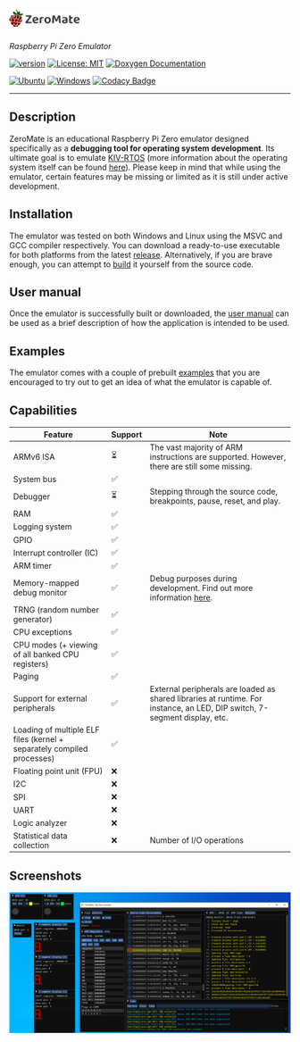 #  <img src="misc/logos/title.svg" width="25%">

*Raspberry Pi Zero Emulator*

[![version](https://img.shields.io/badge/version-1.0.1-blue)](https://github.com/silhavyj/ZeroMate/releases)
[![License: MIT](https://img.shields.io/badge/License-MIT-green.svg)](LICENSE)
[![Doxygen Documentation](https://img.shields.io/badge/docs-doxygen-green.svg)](https://silhavyj.github.io/ZeroMate/)

[![Ubuntu](https://github.com/silhavyj/ZeroMate/actions/workflows/ubuntu.yml/badge.svg)](https://github.com/silhavyj/ZeroMate/actions/workflows/ubuntu.yml)
[![Windows](https://github.com/silhavyj/ZeroMate/actions/workflows/windows.yml/badge.svg)](https://github.com/silhavyj/ZeroMate/actions/workflows/windows.yml)
[![Codacy Badge](https://app.codacy.com/project/badge/Grade/ecdf90cb11424b19a184ad5a34c7c820)](https://www.codacy.com/gh/silhavyj/ZeroMate/dashboard?utm_source=github.com&amp;utm_medium=referral&amp;utm_content=silhavyj/ZeroMate&amp;utm_campaign=Badge_Grade)

---

## Description

ZeroMate is an educational Raspberry Pi Zero emulator designed specifically as a **debugging tool for operating system development**. Its ultimate goal is to emulate [KIV-RTOS](https://github.com/MartinUbl/KIV-RTOS) (more information about the operating system itself can be found [here](https://home.zcu.cz/~ublm/?page=vyuka&sub=os)). Please keep in mind that while using the emulator, certain features may be missing or limited as it is still under active development.

## Installation

The emulator was tested on both Windows and Linux using the MSVC and GCC compiler respectively. You can download a ready-to-use executable for both platforms from the latest [release](https://github.com/silhavyj/ZeroMate/releases). Alternatively, if you are brave enough, you can attempt to [build](docs/build.md) it yourself from the source code.

## User manual

Once the emulator is successfully built or downloaded, the [user manual](docs/user_manual.md) can be used as a brief description of how the application is intended to be used.

## Examples 

The emulator comes with a couple of prebuilt [examples](examples/README.md) that you are encouraged to try out to get an idea of what the emulator is capable of.

## Capabilities

|Feature|Support|Note|
|---|---|---|
|ARMv6 ISA|⏳| The vast majority of ARM instructions are supported. However, there are still some missing.|
|System bus|✅||
|Debugger|⏳| Stepping through the source code, breakpoints, pause, reset, and play.|
|RAM|✅||
|Logging system|✅||
|GPIO|✅||
|Interrupt controller (IC)|✅||
|ARM timer|✅||
|Memory-mapped debug monitor|✅|Debug purposes during development. Find out more information [here](tools/README.md).|
|TRNG (random number generator)|✅||
|CPU exceptions|✅||
|CPU modes (+ viewing of all banked CPU registers)|✅||
|Paging|✅||
|Support for external peripherals|✅|External peripherals are loaded as shared libraries at runtime. For instance, an LED, DIP switch, 7-segment display, etc.|
|Loading of multiple ELF files (kernel + separately compiled processes)|✅||
|Floating point unit (FPU)|❌||
|I2C|❌||
|SPI|❌||
|UART|❌||
|Logic analyzer|❌||
|Statistical data collection|❌|Number of I/O operations|

## Screenshots

<img src="misc/screenshots/screenshot-01.png">
